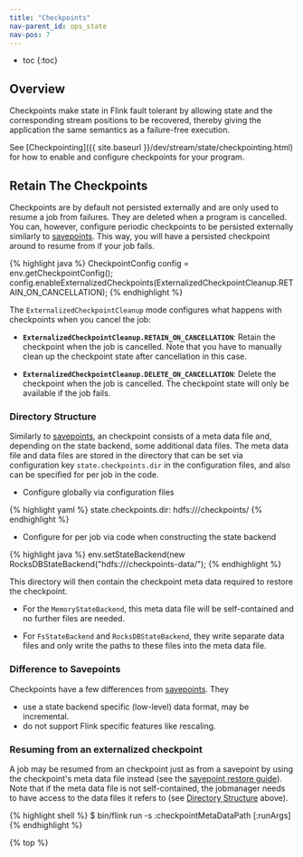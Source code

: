 ```yaml
---
title: "Checkpoints"
nav-parent_id: ops_state
nav-pos: 7
---
```

<!--
Licensed to the Apache Software Foundation (ASF) under one
or more contributor license agreements.  See the NOTICE file
distributed with this work for additional information
regarding copyright ownership.  The ASF licenses this file
to you under the Apache License, Version 2.0 (the
"License"); you may not use this file except in compliance
with the License.  You may obtain a copy of the License at

  http://www.apache.org/licenses/LICENSE-2.0

Unless required by applicable law or agreed to in writing,
software distributed under the License is distributed on an
"AS IS" BASIS, WITHOUT WARRANTIES OR CONDITIONS OF ANY
KIND, either express or implied.  See the License for the
specific language governing permissions and limitations
under the License.
-->


* toc
{:toc}

## Overview

Checkpoints make state in Flink fault tolerant by allowing state and the
corresponding stream positions to be recovered, thereby giving the application
the same semantics as a failure-free execution.

See [Checkpointing]({{ site.baseurl }}/dev/stream/state/checkpointing.html) for how to enable and
configure checkpoints for your program.

## Retain The Checkpoints

Checkpoints are by default not persisted externally and are only used to
resume a job from failures. They are deleted when a program is cancelled.
You can, however, configure periodic checkpoints to be persisted externally
similarly to [savepoints](savepoints.html). This way, you will have a persisted 
checkpoint around to resume from if your job fails.

{% highlight java %}
CheckpointConfig config = env.getCheckpointConfig();
config.enableExternalizedCheckpoints(ExternalizedCheckpointCleanup.RETAIN_ON_CANCELLATION);
{% endhighlight %}

The `ExternalizedCheckpointCleanup` mode configures what happens with checkpoints when you cancel the job:

- **`ExternalizedCheckpointCleanup.RETAIN_ON_CANCELLATION`**: Retain the checkpoint when the job is cancelled. Note that you have to manually clean up the checkpoint state after cancellation in this case.

- **`ExternalizedCheckpointCleanup.DELETE_ON_CANCELLATION`**: Delete the checkpoint when the job is cancelled. The checkpoint state will only be available if the job fails.

### Directory Structure

Similarly to [savepoints](savepoints.html), an checkpoint consists
of a meta data file and, depending on the state backend, some additional data
files. The meta data file and data files are stored in the directory that can be
set via configuration key `state.checkpoints.dir` in the configuration files, 
and also can be specified for per job in the code.

- Configure globally via configuration files

{% highlight yaml %}
state.checkpoints.dir: hdfs:///checkpoints/
{% endhighlight %}

- Configure for per job via code when constructing the state backend

{% highlight java %}
env.setStateBackend(new RocksDBStateBackend("hdfs:///checkpoints-data/");
{% endhighlight %}

This directory will then contain the checkpoint meta data required to restore
the checkpoint. 
- For the `MemoryStateBackend`, this meta data file will be
self-contained and no further files are needed.

- For `FsStateBackend` and `RocksDBStateBackend`, they write separate data files
and only write the paths to these files into the meta data file. 

### Difference to Savepoints

Checkpoints have a few differences from [savepoints](savepoints.html). They
- use a state backend specific (low-level) data format, may be incremental.
- do not support Flink specific features like rescaling.

### Resuming from an externalized checkpoint

A job may be resumed from an checkpoint just as from a savepoint
by using the checkpoint's meta data file instead (see the
[savepoint restore guide](../cli.html#restore-a-savepoint)). Note that if the
meta data file is not self-contained, the jobmanager needs to have access to
the data files it refers to (see [Directory Structure](#directory-structure)
above).

{% highlight shell %}
$ bin/flink run -s :checkpointMetaDataPath [:runArgs]
{% endhighlight %}

{% top %}
